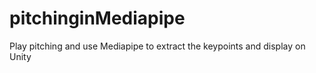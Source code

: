 # pitchinginMediapipe
Play pitching and use Mediapipe to extract the keypoints and display on Unity
